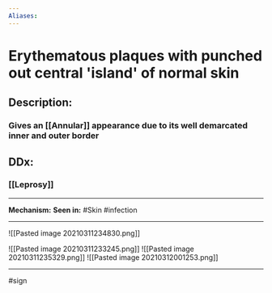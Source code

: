 ```yaml
---
Aliases:
---
```

# Erythematous plaques with punched out central 'island' of normal skin
## Description:
### Gives an [[Annular]] appearance due to its well demarcated inner and outer border
## DDx:
### [[Leprosy]]

---
**Mechanism:**
**Seen in:** #Skin #infection 

---
![[Pasted image 20210311234830.png]]

![[Pasted image 20210311233245.png]]
![[Pasted image 20210311235329.png]]
![[Pasted image 20210312001253.png]]

---
#sign 